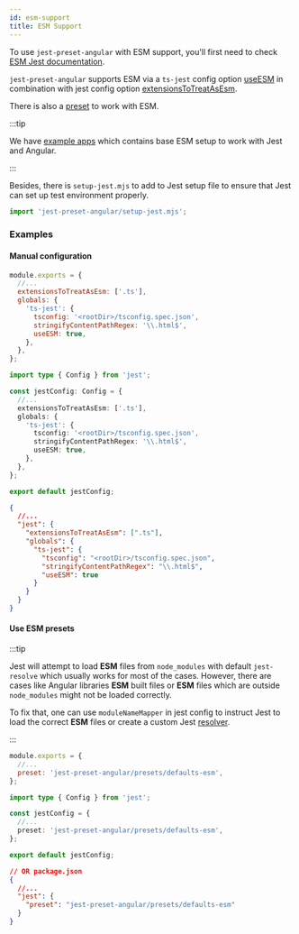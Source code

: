 ```yaml
---
id: esm-support
title: ESM Support
---
```


To use `jest-preset-angular` with ESM support, you'll first need to check [ESM Jest documentation](https://jestjs.io/docs/en/ecmascript-modules).

`jest-preset-angular` supports ESM via a `ts-jest` config option [useESM](https://kulshekhar.github.io/ts-jest/docs/getting-started/options/useESM) in combination with jest config option [extensionsToTreatAsEsm](https://jestjs.io/docs/en/configuration#extensionstotreatasesm-arraystring).

There is also a [preset](../getting-started/presets.md) to work with ESM.

:::tip

We have [example apps](https://github.com/thymikee/jest-preset-angular/tree/main/examples) which contains base ESM setup to work with Jest and Angular.

:::

Besides, there is `setup-jest.mjs` to add to Jest setup file to ensure that Jest can set up test environment properly.

```ts
import 'jest-preset-angular/setup-jest.mjs';
```

### Examples

#### Manual configuration

```js tab
module.exports = {
  //...
  extensionsToTreatAsEsm: ['.ts'],
  globals: {
    'ts-jest': {
      tsconfig: '<rootDir>/tsconfig.spec.json',
      stringifyContentPathRegex: '\\.html$',
      useESM: true,
    },
  },
};
```

```ts tab
import type { Config } from 'jest';

const jestConfig: Config = {
  //...
  extensionsToTreatAsEsm: ['.ts'],
  globals: {
    'ts-jest': {
      tsconfig: '<rootDir>/tsconfig.spec.json',
      stringifyContentPathRegex: '\\.html$',
      useESM: true,
    },
  },
};

export default jestConfig;
```

```JSON tab
{
  //...
  "jest": {
    "extensionsToTreatAsEsm": [".ts"],
    "globals": {
      "ts-jest": {
        "tsconfig": "<rootDir>/tsconfig.spec.json",
        "stringifyContentPathRegex": "\\.html$",
        "useESM": true
      }
    }
  }
}
```

#### Use ESM presets

:::tip

Jest will attempt to load **ESM** files from `node_modules` with default `jest-resolve` which usually works for most of the cases.
However, there are cases like Angular libraries **ESM** built files or **ESM** files which are outside `node_modules` might not be loaded
correctly.

To fix that, one can use `moduleNameMapper` in jest config to instruct Jest to load the correct **ESM** files or create a
custom Jest [resolver](https://jestjs.io/docs/configuration#resolver-string).

:::

```js tab
module.exports = {
  //...
  preset: 'jest-preset-angular/presets/defaults-esm',
};
```

```ts tab
import type { Config } from 'jest';

const jestConfig = {
  //...
  preset: 'jest-preset-angular/presets/defaults-esm',
};

export default jestConfig;
```

```JSON tab
// OR package.json
{
  //...
  "jest": {
    "preset": "jest-preset-angular/presets/defaults-esm"
  }
}
```
